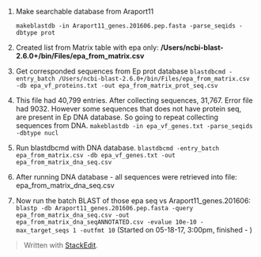 
1. Make searchable database from Araport11

    `makeblastdb -in Araport11_genes.201606.pep.fasta -parse_seqids -dbtype prot`

2. Created list from Matrix table with epa only:  **/Users/ncbi-blast-2.6.0+/bin/Files/epa_from_matrix.csv** 

3. Get corresponded sequences from Ep prot database   `blastdbcmd -entry_batch /Users/ncbi-blast-2.6.0+/bin/Files/epa_from_matrix.csv -db epa_vf_proteins.txt -out epa_from_matrix_prot_seq.csv`

4. This file had 40,799 entries. After collecting sequences, 31,767. Error file had 9032. However some sequences that does not have protein seq, are present  in Ep DNA database. So going to repeat collecting sequences from DNA. `makeblastdb -in epa_vf_genes.txt -parse_seqids -dbtype nucl`

5. Run blastdbcmd with DNA database. `blastdbcmd -entry_batch epa_from_matrix.csv -db epa_vf_genes.txt -out epa_from_matrix_dna_seq.csv`

6. After running DNA database - all sequences were retrieved into file:  epa_from_matrix_dna_seq.csv

7. Now run the batch BLAST of those epa seq vs Araport11_genes.201606: `blastp -db Araport11_genes.201606.pep.fasta -query epa_from_matrix_dna_seq.csv -out epa_from_matrix_dna_seqANNOTATED.csv -evalue 10e-10 -max_target_seqs 1 -outfmt 10` (Started on 05-18-17, 3:00pm, finished - )


> Written with [StackEdit](https://stackedit.io/).
